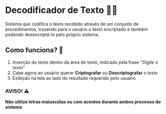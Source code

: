 # Decodificador de Texto 📝🧩
Sistema que codifica o texto recebido através de um conjunto de procedimentos, trazendo para o usuário o texto encriptado e também podendo desencriptá-lo pelo próprio sistema.

## Como funciona? 🤔
1. Inserção do texto dentro da área de texto, indicado pela frase "*Digite o texto*"
2. Cabe agora ao usuário querer **Criptografar** ou **Descriptografar** o texto
3. Exibição na tela ao lado do resultado requerido pelo usuário

### AVISO! ⚠️
**Não utilize letras maiuscúlas ou com acentos durante ambos procesos do sistema**
